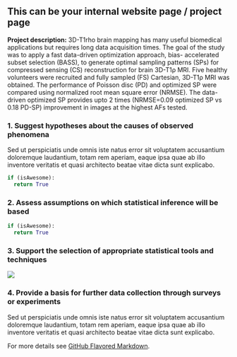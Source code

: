 ## This can be your internal website page / project page

**Project description:** 3D-T1rho brain mapping has many useful biomedical applications but requires long data acquisition times. The goal 
of the study was to apply a fast data-driven optimization approach, bias- accelerated subset selection (BASS), to generate optimal sampling 
patterns (SPs) for compressed sensing (CS) reconstruction for brain 3D-T1ρ MRI. Five healthy volunteers were recruited and fully sampled (FS) 
Cartesian, 3D-T1ρ MRI was obtained. The performance of Poisson disc (PD) and optimized SP were compared using normalized root mean square error (NRMSE). The data-driven optimized
SP provides upto 2 times (NRMSE=0.09 optimized SP vs 0.18 PD-SP) improvement in images at the highest AFs tested.

### 1. Suggest hypotheses about the causes of observed phenomena

Sed ut perspiciatis unde omnis iste natus error sit voluptatem accusantium doloremque laudantium, totam rem aperiam, eaque ipsa quae ab illo inventore veritatis et quasi architecto beatae vitae dicta sunt explicabo. 

```Python
if (isAwesome):
  return True

```

### 2. Assess assumptions on which statistical inference will be based

```Python
if (isAwesome):
  return True

```

### 3. Support the selection of appropriate statistical tools and techniques

<img src="images/dummy_thumbnail.jpg?raw=true"/>

### 4. Provide a basis for further data collection through surveys or experiments

Sed ut perspiciatis unde omnis iste natus error sit voluptatem accusantium doloremque laudantium, totam rem aperiam, eaque ipsa quae ab illo inventore veritatis et quasi architecto beatae vitae dicta sunt explicabo. 

For more details see [GitHub Flavored Markdown](https://guides.github.com/features/mastering-markdown/).
